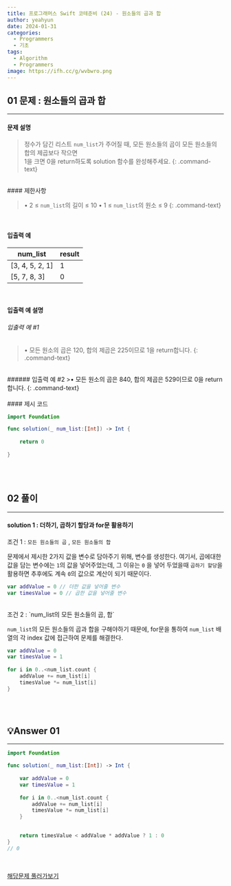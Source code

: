 ```yaml
---
title: 프로그래머스 Swift 코테준비 (24) - 원소들의 곱과 합
author: yeahyun
date: 2024-01-31
categories:
  - Programmers
  - 기초
tags:
  - Algorithm
  - Programmers
image: https://ifh.cc/g/wvbwro.png
---
```

## 01 문제 : 원소들의 곱과 합

---
#### 문제 설명

>정수가 담긴 리스트 `num_list`가 주어질 때, 모든 원소들의 곱이 모든 원소들의 합의 제곱보다 작으면   
>1을 크면 0을 return하도록 solution 함수를 완성해주세요.
{: .command-text}

<BR>
#### 제한사항

>• 2 ≤ `num_list`의 길이 ≤ 10
>• 1 ≤ `num_list`의 원소 ≤ 9
{: .command-text}
<BR>

#### 입출력 예


|num_list|result|
|---|---|
|[3, 4, 5, 2, 1]|1|
|[5, 7, 8, 3]|0|

<BR>

#### 입출력 예 설명

###### 입출력 예 #1

>• 모든 원소의 곱은 120, 합의 제곱은 225이므로 1을 return합니다.
{: .command-text}
<br>
###### 입출력 예 #2
>• 모든 원소의 곱은 840, 합의 제곱은 529이므로 0을 return합니다.
{: .command-text}
<br>
<br>
#### 제시 코드

```swift
import Foundation

func solution(_ num_list:[Int]) -> Int {
    
    return 0
    
}
```

<br>
<br>

## 02 풀이 
---

#### solution 1 : 더하기, 곱하기 할당과 for문 활용하기

조건 1 : `모든 원소들의 곱` , `모든 원소들의 합`  

문제에서 제시한 2가지 값을 변수로 담아주기 위해, 변수를 생성한다.
여기서, 곱에대한 값을 담는 변수에는 `1`의 값을 넣어주었는데, 그 이유는 `0` 을 넣어 두었을때 `곱하기 할당`을  
활용하면 추후에도 계속 `0`의 값으로 계산이 되기 때문이다.

```swift
var addValue = 0 // 더한 값을 넣어줄 변수
var timesValue = 0 // 곱한 값을 넣어줄 변수
```

<br>
조건 2 : `num_list의 모든 원소들의 곱, 합`

`num_list`의 모든 원소들의 곱과 합을 구해야하기 때문에, for문을 통하여 `num_list` 배열의 각 index 값에
접근하여 문제를 해결한다.

```swift
var addValue = 0
var timesValue = 1
    
for i in 0..<num_list.count {
	addValue += num_list[i]
	timesValue *= num_list[i]
}
```

<br>
<br>

## 💡Answer 01
---

```swift
import Foundation

func solution(_ num_list:[Int]) -> Int {
    
    var addValue = 0
    var timesValue = 1
    
    for i in 0..<num_list.count {
        addValue += num_list[i]
        timesValue *= num_list[i]
    }

    
    return timesValue < addValue * addValue ? 1 : 0
}
// 0

```

<br>

[해당문제 풀러가보기](https://school.programmers.co.kr/learn/courses/30/lessons/181929)


